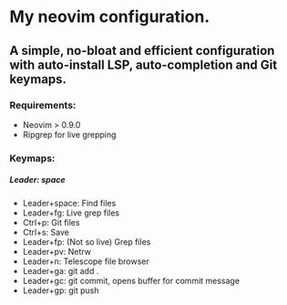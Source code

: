 # My neovim configuration.
## A simple, no-bloat and efficient configuration with auto-install LSP, auto-completion and Git keymaps.

### Requirements:
- Neovim > 0.9.0
- Ripgrep for live grepping

### Keymaps:
##### Leader: space
- Leader+space: Find files
- Leader+fg: Live grep files
- Ctrl+p: Git files
- Ctrl+s: Save
- Leader+fp: (Not so live) Grep files
- Leader+pv: Netrw
- Leader+n: Telescope file browser
- Leader+ga: git add .
- Leader+gc: git commit, opens buffer for commit message
- Leader+gp: git push
